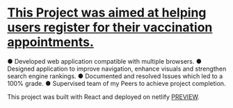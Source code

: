 # [This Project was aimed at helping users register for their vaccination appointments.](https://inspiring-borg-f921dc.netlify.app)
● Developed web application compatible with multiple browsers.
● Designed application to improve navigation, enhance visuals and strengthen search 
engine rankings.
● Documented and resolved Issues which led to a 100% grade.
● Supervised team of my Peers to achieve project completion.

This project was built with React and deployed on netlify [PREVIEW](https://inspiring-borg-f921dc.netlify.app).
